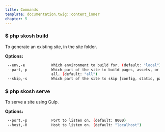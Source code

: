 ```yaml
---
title: Commands
template: documentation.twig::content_inner
chapter: 5
---
```

### $ php skosh build

To generate an existing site, in the site folder.

**Options:**

```bash
 --env,-e            Which environment to build for. (default: "local")
 --part,-p           Which part of the site to build pages, assets, or
                     all. (default: "all")
 --skip,-s           Which part of the site to skip [config, static, pages, or assets]
```

### $ php skosh serve

To serve a site using Gulp.

**Options:**

```bash
 --port,-p           Port to listen on. (default: 8000)
 --host,-H           Host to listen on. (default: "localhost")
```
